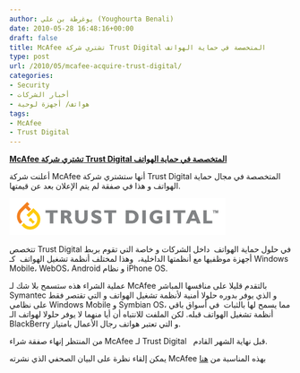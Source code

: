 ```yaml
---
author: يوغرطة بن علي (Youghourta Benali)
date: 2010-05-28 16:48:16+00:00
draft: false
title: McAfee تشتري شركة Trust Digital المتخصصة في حماية الهواتف
type: post
url: /2010/05/mcafee-acquire-trust-digital/
categories:
- Security
- أخبار الشركات
- هواتف/ أجهزة لوحية
tags:
- McAfee
- Trust Digital
---
```


[**McAfee تشتري شركة Trust Digital المتخصصة في حماية الهواتف**](https://www.it-scoop.com/2010/05/mcafee-acquire-trust-digital/)


أعلنت شركة McAfee أنها ستشتري شركة Trust Digital المتخصصة في مجال حماية الهواتف و هذا في صفقة لم يتم الإعلان بعد عن قيمتها.

[![](Trust_Digital_Logo.gif)
](https://www.it-scoop.com/2010/05/mcafee-acquire-trust-digital/)

تتخصص Trust Digital في حلول حماية الهواتف  داخل الشركات و خاصة التي تقوم بربط أجهزة موظفيها مع أنظمتها الداخلية،  وهذا لمختلف أنظمة تشغيل الهواتف  كـ Windows Mobile، WebOS، Android و نظام iPhone OS.

عملية الشراء هذه ستسمح بلا شك لـ McAfee بالتقدم قليلا على منافسها المباشر Symantec و الذي يوفر بدوره حلولا أمنية لأنظمة تشغيل الهواتف و التي تقتصر فقط على نظامي Windows Mobile و Symbian OS، مما يسمح لها بالثبات  في أسواق باقي أنظمة تشغيل الهواتف قبله. لكن الملفت للانتباه أن أيا منهما لا يوفر حلولا لهواتف الـ BlackBerry و التي تعتبر هواتف رجال الأعمال بامتياز.

من المنتظر إنهاء صفقة شراء McAfee لـ Trust Digital   قبل نهاية الشهر القادم.

يمكن إلقاء نظرة على البيان الصحفي الذي نشرته McAfee بهذه المناسبة من [هنا](http://newsroom.mcafee.com/article_display.cfm?article_id=3653)

